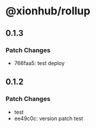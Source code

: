 # @xionhub/rollup

## 0.1.3

### Patch Changes

- 766faa5: test deploy

## 0.1.2

### Patch Changes

- test
- ee49c0c: version patch test
